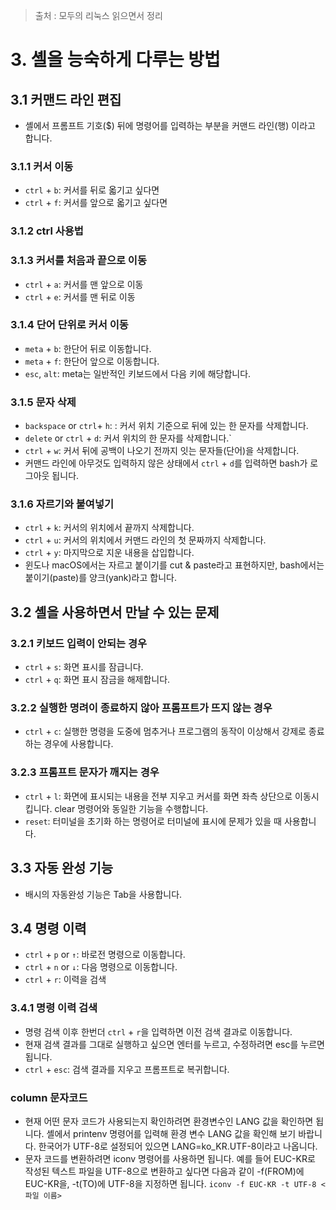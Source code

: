 > 출처 :  모두의 리눅스 읽으면서 정리 

# 3. 셸을 능숙하게 다루는 방법
## 3.1 커맨드 라인 편집
- 셸에서 프롬프트 기호($) 뒤에 명령어를 입력하는 부분을 커맨드 라인(행) 이라고 합니다.
### 3.1.1 커서 이동
- `ctrl` + `b`: 커서를 뒤로 옯기고 싶다면 
- `ctrl` + `f`: 커서를 앞으로 옯기고 싶다면 

### 3.1.2 ctrl 사용법
### 3.1.3 커서를 처음과 끝으로 이동
- `ctrl` + `a`: 커서를 맨 앞으로 이동 
- `ctrl` + `e`: 커서를 맨 뒤로 이동 

### 3.1.4 단어 단위로 커서 이동
- `meta` + `b`: 한단어 뒤로 이동합니다. 
- `meta` + `f`: 한단어 앞으로 이동합니다.  
- `esc`, `alt`: meta는 일반적인 키보드에서 다음 키에 해당합니다. 

### 3.1.5 문자 삭제
- `backspace` or `ctrl`+ `h`: : 커서 위치 기준으로 뒤에 있는 한 문자를 삭제합니다.
- `delete` or `ctrl` + `d`: 커서 위치의 한 문자를 삭제합니다.`
- `ctrl` + `w`: 커서 뒤에 공백이 나오기 전까지 잇는 문자들(단어)을 삭제합니다.
- 커맨드 라인에 아무것도 입력하지 않은 상태에서 `ctrl` + `d`를 입력하면 bash가 로그아웃 됩니다.

### 3.1.6 자르기와 붙여넣기
- `ctrl` + `k`: 커서의 위치에서 끝까지 삭제합니다.
- `ctrl` + `u`: 커서의 위치에서 커맨드 라인의 첫 문짜까지 삭제합니다.
- `ctrl` + `y`: 마지막으로 지운 내용을 삽입합니다.
- 윈도나 macOS에서는 자르고 붙이기를 cut & paste라고 표현하지만, bash에서는 붙이기(paste)를 양크(yank)라고 합니다.

## 3.2 셸을 사용하면서 만날 수 있는 문제
### 3.2.1 키보드 입력이 안되는 경우
- `ctrl` + `s`: 화면 표시를 잠급니다.
- `ctrl` + `q`: 화면 표시 잠금을 해제합니다.

### 3.2.2 실행한 명려이 종료하지 않아 프롬프트가 뜨지 않는 경우
- `ctrl` + `c`: 실행한 명령을 도중에 멈추거나 프로그램의 동작이 이상해서 강제로 종료하는 경우에 사용합니다.

### 3.2.3 프롬프트 문자가 깨지는 경우
- `ctrl` + `l`: 화면에 표시되는 내용을 전부 지우고 커서를 화면 좌측 상단으로 이동시킵니다. clear 명령어와 동일한 기능을 수행합니다.
- `reset`: 터미널을 초기화 하는 명령어로 터미널에 표시에 문제가 있을 때 사용합니다.


## 3.3 자동 완성 기능
- 배시의 자동완성 기능은 Tab을 사용합니다.

## 3.4 명령 이력
- `ctrl` + `p` or `↑`: 바로전 명령으로 이동합니다.
- `ctrl` + `n` or `↓`: 다음 명령으로 이동합니다.
- `ctrl` + `r`: 이력을 검색

### 3.4.1 명령 이력 검색
- 명령 검색 이후 한번더 `ctrl` + `r`을 입력하면 이전 검색 결과로 이동합니다.
- 현재 검색 결과를 그대로 실행하고 싶으면 엔터를 누르고, 수정하려면 esc를 누르면 됩니다.
- `ctrl` + `esc`: 검색 결과를 지우고 프롬프트로 복귀합니다.

### column 문자코드
- 현재 어떤 문자 코드가 사용되는지 확인하려면 환경변수인 LANG 값을 확인하면 됩니다. 셸에서 printenv 명령어를 입력해 환경 변수 LANG
값을 확인해 보기 바랍니다. 한국어가 UTF-8로 설정되어 있으면 LANG=ko_KR.UTF-8이라고 나옵니다.
- 문자 코드를 변환하려면 iconv 명령어를 사용하면 됩니다. 예를 들어 EUC-KR로 작성된 텍스트 파일을 UTF-8으로 변환하고 싶다면
다음과 같이 -f(FROM)에 EUC-KR을, -t(TO)에 UTF-8을 지정하면 됩니다.
`iconv -f EUC-KR -t UTF-8 <파일 이름>`
